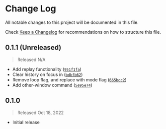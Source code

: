 # Change Log

All notable changes to this project will be documented in this file.

Check [Keep a Changelog](http://keepachangelog.com/) for recommendations on how to structure this file.


## 0.1.1 (Unreleased)
> Released N/A

* Add replay functionality ([`951f1fa`](../../commit/951f1fa6c37a87bb5a3871dd0679d286105275fb))
* Clear history on focus in ([`bdbfb62`](../../commit/bdbfb62e6b22cffdeefa94c926b1db856601a774))
* Remove loop flag, and replace with mode flag ([`665bdc2`](../../commit/665bdc2430d8070bac6fbaa9ed6fa3e23288ec84))
* Add other-window command ([`5e95e74`](../../commit/5e95e74d1db1c252ba2f7281929e228983bf835b))

## 0.1.0
> Released Oct 18, 2022

* Initial release
